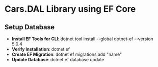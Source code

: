 ﻿# Cars.DAL Library using EF Core

## Setup Database
* __Install EF Tools for CLI__: dotnet tool install --global dotnet-ef --version 5.0.4
* __Verify Installation__: dotnet ef
* __Create EF Migration__: dotnet ef migrations add "name"
* __Update Database__: dotnet ef database update

